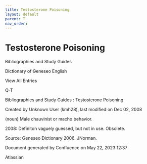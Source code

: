 ```yaml
---
title: Testosterone Poisoning
layout: default
parent: T
nav_order:
---
```


# Testosterone Poisoning

Bibliographies and Study Guides

Dictionary of Geneseo English

View All Entries

Q-T

Bibliographies and Study Guides : Testosterone Poisoning

Created by  Unknown User (kmh28), last modified on Dec 02, 2008

(noun) Male chauvinist or macho behavior.

2008: Definiton vaguely guessed, but not in use. Obsolete.

Source: Geneseo Dictionary 2006. JNorman.

Document generated by Confluence on May 22, 2023 12:37

Atlassian
